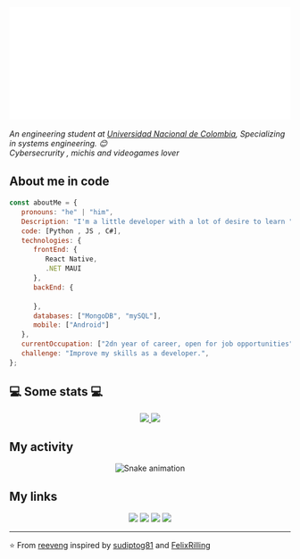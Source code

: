 <img src="https://github.com/MadLies/reeveng/blob/master/svg.svg"/>


<p><em>An engineering student at <a href="https://unal.edu.co/">Universidad Nacional de Colombia</a>, Specializing in systems engineering. 😊</br>
Cybersecrurity , michis and videogames lover 
</em></p>

## About me in code

```javascript
const aboutMe = {
   pronouns: "he" | "him",
   Description: "I'm a little developer with a lot of desire to learn ",
   code: [Python , JS , C#],
   technologies: {
      frontEnd: {
         React Native,
         .NET MAUI
      },
      backEnd: {

      },
      databases: ["MongoDB", "mySQL"],
      mobile: ["Android"]
   },
   currentOccupation: ["2dn year of career, open for job opportunities"],
   challenge: "Improve my skills as a developer.",
};
```


<h2>💻 Some stats 💻</h2>

<div align="center">
  <a href="https://github.com/MadLies">
    <img height="150em" src="https://github-readme-stats.vercel.app/api?username=MadLies&count_private=true&include_all_commits=true&show_icons=true&theme=highcontrast&hide_border=false&show_owner=true"/>
    <img height="150em" src="https://github-readme-stats.vercel.app/api/top-langs/?username=MadLies&theme=highcontrast&hide_border=false&&layout=compact"/>
  </a>
</div>




## My activity 
<div align="center">

  ![Snake animation](https://github.com/danielbped/danielbped/blob/output/github-contribution-grid-snake.svg)
  
</div>

## My links
<div align="center">
  <a href="" target="_blank"><img src="https://img.shields.io/badge/YouTube-FF0000?style=for-the-badge&logo=youtube&logoColor=white" target="_blank"></a>
  <a href="" target="_blank"><img src="https://img.shields.io/badge/-Instagram-%23E4405F?style=for-the-badge&logo=instagram&logoColor=white" target="_blank"></a>
  <a href="" target="_blank"><img src="https://img.shields.io/badge/-LinkedIn-%230077B5?style=for-the-badge&logo=linkedin&logoColor=white" target="_blank"></a> 
  <a href=""><img src="https://img.shields.io/badge/-Gmail-%23333?style=for-the-badge&logo=gmail&logoColor=white" target="_blank"></a>
</div>

---

⭐️ From [reeveng](https://github.com/reeveng) inspired by [sudiptog81](https://github.com/sudiptog81) and  [FelixRilling](https://github.com/)
